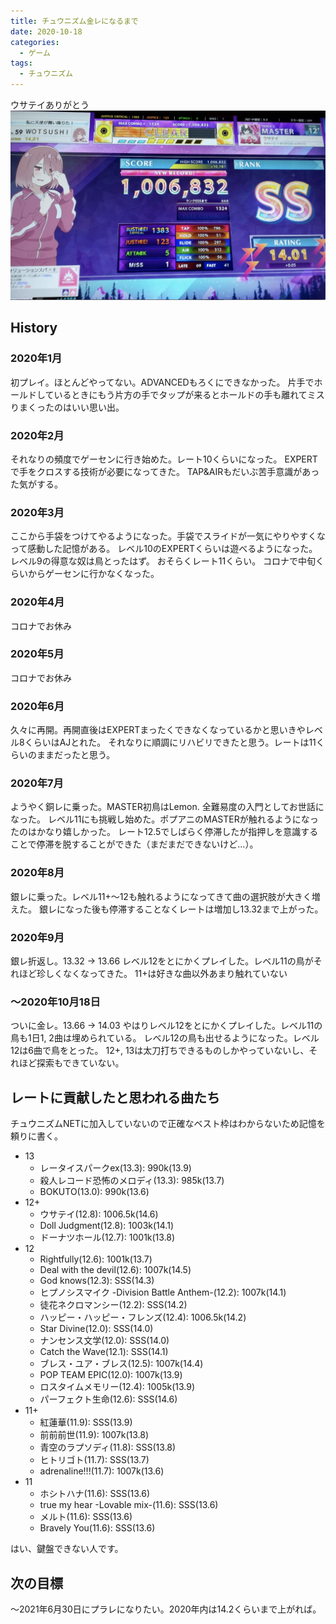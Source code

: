 ```yaml
---
title: チュウニズム金レになるまで
date: 2020-10-18
categories:
  - ゲーム
tags:
  - チュウニズム
---
```



ウサテイありがとう
![](2020-10-18-20-11-55.png)

## History

### 2020年1月

初プレイ。ほとんどやってない。ADVANCEDもろくにできなかった。
片手でホールドしているときにもう片方の手でタップが来るとホールドの手も離れてミスりまくったのはいい思い出。

### 2020年2月

それなりの頻度でゲーセンに行き始めた。レート10くらいになった。
EXPERTで手をクロスする技術が必要になってきた。
TAP&AIRもだいぶ苦手意識があった気がする。

### 2020年3月

ここから手袋をつけてやるようになった。手袋でスライドが一気にやりやすくなって感動した記憶がある。
レベル10のEXPERTくらいは遊べるようになった。レベル9の得意な奴は鳥とったはず。
おそらくレート11くらい。
コロナで中旬くらいからゲーセンに行かなくなった。

### 2020年4月

コロナでお休み

### 2020年5月

コロナでお休み

### 2020年6月

久々に再開。再開直後はEXPERTまったくできなくなっているかと思いきやレベル8くらいはAJとれた。
それなりに順調にリハビリできたと思う。レートは11くらいのままだったと思う。

### 2020年7月

ようやく銅レに乗った。MASTER初鳥はLemon. 全難易度の入門としてお世話になった。
レベル11にも挑戦し始めた。ポプアニのMASTERが触れるようになったのはかなり嬉しかった。
レート12.5でしばらく停滞したが指押しを意識することで停滞を脱することができた（まだまだできないけど...）。

### 2020年8月

銀レに乗った。レベル11+〜12も触れるようになってきて曲の選択肢が大きく増えた。
銀レになった後も停滞することなくレートは増加し13.32まで上がった。

### 2020年9月

銀レ折返し。13.32 -> 13.66
レベル12をとにかくプレイした。レベル11の鳥がそれほど珍しくなくなってきた。
11+は好きな曲以外あまり触れていない

### 〜2020年10月18日

ついに金レ。13.66 -> 14.03
やはりレベル12をとにかくプレイした。レベル11の鳥も1日1, 2曲は埋められている。
レベル12の鳥も出せるようになった。レベル12は6曲で鳥をとった。
12+, 13は太刀打ちできるものしかやっていないし、それほど探索もできていない。

## レートに貢献したと思われる曲たち

チュウニズムNETに加入していないので正確なベスト枠はわからないため記憶を頼りに書く。

- 13
  - レータイスパークex(13.3): 990k(13.9)
  - 殺人レコード恐怖のメロディ(13.3): 985k(13.7)
  - BOKUTO(13.0): 990k(13.6)
- 12+
  - ウサテイ(12.8): 1006.5k(14.6)
  - Doll Judgment(12.8): 1003k(14.1)
  - ドーナツホール(12.7): 1001k(13.8)
- 12
  - Rightfully(12.6): 1001k(13.7)
  - Deal with the devil(12.6): 1007k(14.5)
  - God knows(12.3): SSS(14.3)
  - ヒプノシスマイク -Division Battle Anthem-(12.2): 1007k(14.1)
  - 徒花ネクロマンシー(12.2): SSS(14.2)
  - ハッピー・ハッピー・フレンズ(12.4): 1006.5k(14.2)
  - Star Divine(12.0): SSS(14.0)
  - ナンセンス文学(12.0): SSS(14.0)
  - Catch the Wave(12.1): SSS(14.1)
  - ブレス・ユア・ブレス(12.5): 1007k(14.4)
  - POP TEAM EPIC(12.0): 1007k(13.9)
  - ロスタイムメモリー(12.4): 1005k(13.9)
  - パーフェクト生命(12.6): SSS(14.6)
- 11+
  - 紅蓮華(11.9): SSS(13.9)
  - 前前前世(11.9): 1007k(13.8)
  - 青空のラプソディ(11.8): SSS(13.8)
  - ヒトリゴト(11.7): SSS(13.7)
  - adrenaline!!!(11.7): 1007k(13.6)
- 11
  - ホシトハナ(11.6): SSS(13.6)
  - true my hear -Lovable mix-(11.6): SSS(13.6)
  - メルト(11.6): SSS(13.6)
  - Bravely You(11.6): SSS(13.6)

はい、鍵盤できない人です。

## 次の目標

〜2021年6月30日にプラレになりたい。2020年内は14.2くらいまで上がれば。

